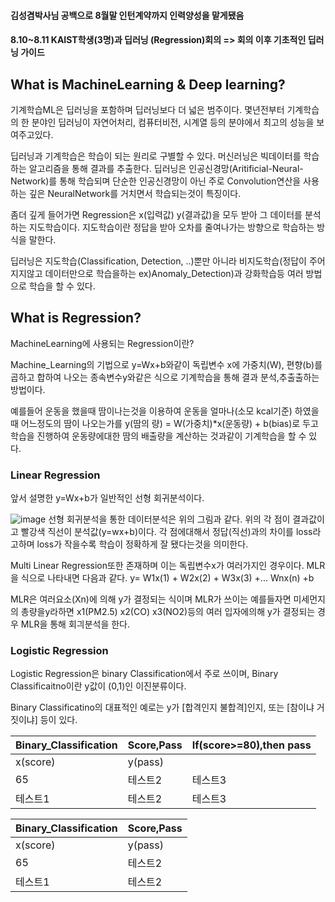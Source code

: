 #### 김성겸박사님 공백으로 8월말 인턴계약까지 인력양성을 맡게됐음

#### 8.10~8.11 KAIST학생(3명)과 딥러닝 (Regression)회의 => 회의 이후 기초적인 딥러닝 가이드

## What is MachineLearning & Deep learning?
기계학습ML은 딥러닝을 포함하며 딥러닝보다 더 넓은 범주이다.
몇년전부터 기계학습의 한 분야인 딥러닝이 자연어처리, 컴퓨터비전, 시계열 등의 분야에서 최고의 성능을 보여주고있다.

딥러닝과 기계학습은 학습이 되는 원리로 구별할 수 있다.
머신러닝은 빅데이터를 학습하는 알고리즘을 통해 결과를 추출한다. 
딥러닝은 인공신경망(Aritificial-Neural-Network)를 통해 학습되며 단순한 인공신경망이 아닌 주로 Convolution연산을 사용하는 깊은 NeuralNetwork를 거치면서 학습되는것이 특징이다.

좀더 깊게 들어가면 Regression은 x(입력값) y(결과값)을 모두 받아 그 데이터를 분석하는 지도학습이다.
지도학습이란 정답을 받아 오차를 줄여나가는 방향으로 학습하는 방식을 말한다.

딥러닝은 지도학습(Classification, Detection, ..)뿐만 아니라 비지도학습(정답이 주어지지않고 데이터만으로 학습을하는 ex)Anomaly_Detection)과 강화학습등 여러 방법으로 학습을 할 수 있다.

## What is Regression?
MachineLearning에 사용되는 Regression이란?

Machine_Learning의 기법으로 y=Wx+b와같이 독립변수 x에 가중치(W), 편향(b)를 곱하고 합하여 나오는 종속변수y와같은 식으로
기계학습을 통해 결과 분석,추출출하는 방법이다.

예를들어 운동을 했을때 땀이나는것을 이용하여 운동을 얼마나(소모 kcal기준) 하였을 때 어느정도의 땀이 나오는가를
y(땀의 량) = W(가중치)*x(운동량) + b(bias)로 두고 학습을 진행하여 운동량에대한 땀의 배출량을 계산하는 것과같이 기계학습을 할 수 있다.


### Linear Regression
앞서 설명한 y=Wx+b가 일반적인 선형 회귀분석이다.

![image](https://user-images.githubusercontent.com/79160507/128653331-0c4d5eec-61c6-414f-bdb5-6a3b657ac9f2.png)
선형 회귀분석을 통한 데이터분석은 위의 그림과 같다.
위의 각 점이 결과값이고 빨강색 직선이 분석값(y=wx+b)이다.
각 점에대해서 정답(직선)과의 차이를 loss라고하며 loss가 작을수록 학습이 정확하게 잘 됐다는것을 의미한다.

Multi Linear Regression또한 존재하며 이는 독립변수x가 여러가지인 경우이다.
MLR을 식으로 나타내면 다음과 같다. y= W1x(1) + W2x(2) + W3x(3) +... Wnx(n) +b

MLR은 여러요소(Xn)에 의해 y가 결정되는 식이며 
MLR가 쓰이는 예를들자면 미세먼지의 총량을y라하면 x1(PM2.5) x2(CO) x3(NO2)등의 여러 입자에의해 y가 결정되는 경우 MLR을 통해 회긔분석을 한다.

### Logistic Regression
Logistic Regression은 binary Classification에서 주로 쓰이며, Binary Classificaitno이란
y값이 (0,1)인 이진분류이다.

Binary Classificatino의 대표적인 예로는 y가 [합격인지 불합격]인지, 또는 [참이냐 거짓이냐] 등이 있다.

|Binary_Classification|Score,Pass|If(score>=80),then pass|
|------|---|---|
|x(score)|y(pass)||
|65|테스트2|테스트3|
|테스트1|테스트2|테스트3|

|Binary_Classification|Score,Pass|
|------|---|
|x(score)|y(pass)|
|65|테스트2|
|테스트1|테스트2|
